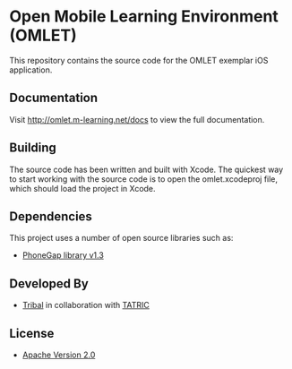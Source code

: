 # Open Mobile Learning Environment (OMLET)

This repository contains the source code for the OMLET exemplar iOS application.

## Documentation

Visit http://omlet.m-learning.net/docs to view the full documentation.

## Building

The source code has been written and built with Xcode. The quickest way to
start working with the source code is to open the omlet.xcodeproj file, which should load the project in Xcode.

## Dependencies

This project uses a number of open source libraries such as:

* [PhoneGap library v1.3](http://www.phonegap.com)

## Developed By
* [Tribal](http://www.tribalgroup.com) in collaboration with [TATRIC](http://www.tatrc.org)

## License

* [Apache Version 2.0](http://www.apache.org/licenses/LICENSE-2.0.html)